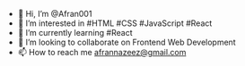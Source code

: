 - 👋 Hi, I’m @Afran001
- 👀 I’m interested in #HTML #CSS #JavaScript #React
- 🌱 I’m currently learning #React
- 💞️ I’m looking to collaborate on Frontend Web Development
- 📫 How to reach me afrannazeez@gmail.com

<!---
Afran001/Afran001 is a ✨ special ✨ repository because its `README.md` (this file) appears on your GitHub profile.
You can click the Preview link to take a look at your changes.
--->
